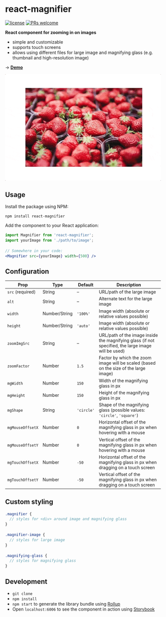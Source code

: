 # react-magnifier

[![license](https://img.shields.io/github/license/mashape/apistatus.svg)](https://github.com/samuelmeuli/react-magnifier/blob/master/LICENSE)
[![PRs welcome](https://img.shields.io/badge/PRs-welcome-brightgreen.svg)](https://github.com/samuelmeuli/react-magnifier/pulls)

**React component for zooming in on images**

* simple and customizable
* supports touch screens
* allows using different files for large image and magnifying glass (e.g. thumbnail and high-resolution image)

→ **[Demo](https://samuelmeuli.github.io/react-magnifier)**

<p align="center">
  <img src=".github/demo.gif" width=600 alt="Demo">
</p>


## Usage

Install the package using NPM:

```
npm install react-magnifier
```

Add the component to your React application:

```jsx
import Magnifier from 'react-magnifier';
import yourImage from './path/to/image';

// Somewhere in your code:
<Magnifier src={yourImage} width={500} />
```


## Configuration

Prop | Type | Default | Description
---- | ---- | ------- | -----------
`src` (required) | String | – | URL/path of the large image
`alt` | String | – | Alternate text for the large image
`width` | Number/String | `'100%'` | Image width (absolute or relative values possible)
`height` | Number/String | `'auto'` | Image width (absolute or relative values possible)
`zoomImgSrc` | String | – | URL/path of the image inside the magnifying glass (if not specified, the large image will be used)
`zoomFactor` | Number | `1.5` | Factor by which the zoom image will be scaled (based on the size of the large image)
`mgWidth` | Number | `150` | Width of the magnifying glass in px
`mgHeight` | Number | `150` | Height of the magnifying glass in px
`mgShape` | String | `'circle'` | Shape of the magnifying glass (possible values: `'circle'`, `'square'`)
`mgMouseOffsetX` | Number | `0` | Horizontal offset of the magnifying glass in px when hovering with a mouse
`mgMouseOffsetY` | Number | `0` | Vertical offset of the magnifying glass in px when hovering with a mouse
`mgTouchOffsetX` | Number | `-50` | Horizontal offset of the magnifying glass in px when dragging on a touch screen
`mgTouchOffsetY` | Number | `-50` | Vertical offset of the magnifying glass in px when dragging on a touch screen


## Custom styling

```scss
.magnifier {
  // styles for <div> around image and magnifying glass
}

.magnifier-image {
  // styles for large image
}

.magnifying-glass {
  // styles for magnifying glass
}
```


## Development

* `git clone`
* `npm install`
* `npm start` to generate the library bundle using [Rollup](https://github.com/rollup/rollup)
* Open `localhost:6006` to see the component in action using [Storybook](https://github.com/storybooks/storybook)
